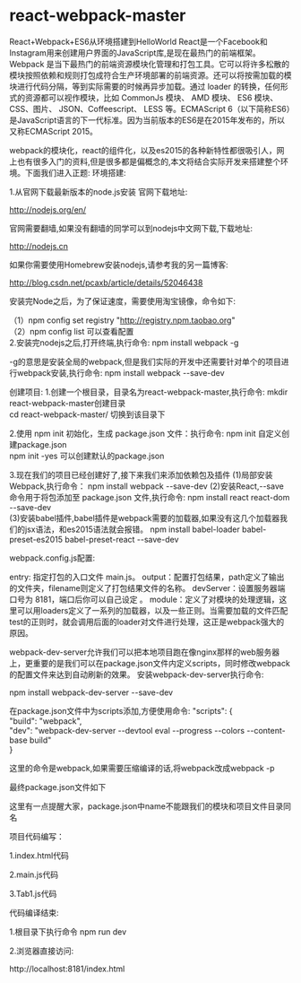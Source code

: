 # react-webpack-master
React+Webpack+ES6从环境搭建到HelloWorld
React是一个Facebook和Instagram用来创建用户界面的JavaScript库,是现在最热门的前端框架。Webpack 是当下最热门的前端资源模块化管理和打包工具。它可以将许多松散的模块按照依赖和规则打包成符合生产环境部署的前端资源。还可以将按需加载的模块进行代码分隔，等到实际需要的时候再异步加载。通过 loader 的转换，任何形式的资源都可以视作模块，比如 CommonJs 模块、 AMD 模块、 ES6 模块、CSS、图片、 JSON、Coffeescript、 LESS 等。ECMAScript 6（以下简称ES6）是JavaScript语言的下一代标准。因为当前版本的ES6是在2015年发布的，所以又称ECMAScript 2015。

webpack的模块化，react的组件化，以及es2015的各种新特性都很吸引人，网上也有很多入门的资料,但是很多都是偏概念的,本文将结合实际开发来搭建整个环境。下面我们进入正题:
环境搭建:

1.从官网下载最新版本的node.js安装
官网下载地址:

http://nodejs.org/en/

官网需要翻墙,如果没有翻墙的同学可以到nodejs中文网下载,下载地址:

http://nodejs.cn

如果你需要使用Homebrew安装nodejs,请参考我的另一篇博客:

http://blog.csdn.net/pcaxb/article/details/52046438

安装完Node之后，为了保证速度，需要使用淘宝镜像，命令如下:

（1）npm config set registry "http://registry.npm.taobao.org"  
（2）npm config list  可以查看配置  
2.安装完nodejs之后,打开终端,执行命令:
  npm install webpack -g  
  
  -g的意思是安装全局的webpack,但是我们实际的开发中还需要针对单个的项目进行webpack安装,执行命令:
  npm install webpack --save-dev  
  
  创建项目:
  1.创建一个根目录，目录名为react-webpack-master,执行命令:
  mkdir react-webpack-master创建目录  
  cd react-webpack-master/ 切换到该目录下  
  
  2.使用 npm init 初始化，生成 package.json 文件：执行命令:
  npm init 自定义创建package.json  
  npm init -yes 可以创建默认的package.json  
  
  3.现在我们的项目已经创建好了,接下来我们来添加依赖包及插件
    (1)局部安装Webpack,执行命令：
       npm install webpack --save-dev 
    (2)安装React,--save 命令用于将包添加至 package.json 文件,执行命令:
       npm install react react-dom --save-dev     
    (3)安装babel插件,babel插件是webpack需要的加载器,如果没有这几个加载器我们的jsx语法，和es2015语法就会报错。
       npm install babel-loader babel-preset-es2015 babel-preset-react --save-dev  
       
webpack.config.js配置:

entry: 指定打包的入口文件 main.js。
output：配置打包结果，path定义了输出的文件夹，filename则定义了打包结果文件的名称。
devServer：设置服务器端口号为 8181，端口后你可以自己设定 。
module：定义了对模块的处理逻辑，这里可以用loaders定义了一系列的加载器，以及一些正则。当需要加载的文件匹配test的正则时，就会调用后面的loader对文件进行处理，这正是webpack强大的原因。

webpack-dev-server允许我们可以把本地项目跑在像nginx那样的web服务器上，更重要的是我们可以在package.json文件内定义scripts，同时修改webpack的配置文件来达到自动刷新的效果。
安装webpack-dev-server执行命令:

npm install webpack-dev-server --save-dev  

在package.json文件中为scripts添加,方便使用命令:
"scripts": {  
  "build": "webpack",  
  "dev": "webpack-dev-server --devtool eval --progress --colors --content-base build"  
}  

这里的命令是webpack,如果需要压缩编译的话,将webpack改成webpack -p

最终package.json文件如下

这里有一点提醒大家，package.json中name不能跟我们的模块和项目文件目录同名

项目代码编写：

1.index.html代码

2.main.js代码

3.Tab1.js代码

代码编译结束:

1.根目录下执行命令
npm run dev  

2.浏览器直接访问:

http://localhost:8181/index.html


